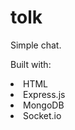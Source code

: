 # tolk

Simple chat.

Built with:

<li>HTML</li>
<li>Express.js</li>
<li>MongoDB</li>
<li>Socket.io</li>
